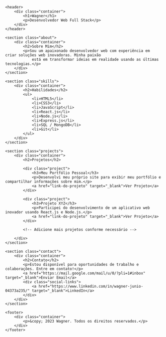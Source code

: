 <!DOCTYPE html>
<html lang="en">

<head>
    <meta charset="UTF-8">
    <meta name="viewport" content="width=device-width, initial-scale=1.0">
    <link rel="stylesheet" href="styles.css">
    <title>Portfólio - Wagner</title>
</head>

<body>

    <header>
        <div class="container">
            <h1>Wagner</h1>
            <p>Desenvolvedor Web Full Stack</p>
        </div>
    </header>

    <section class="about">
        <div class="container">
            <h2>Sobre Mim</h2>
            <p>Sou um apaixonado desenvolvedor web com experiência em criar soluções web inovadoras. Minha paixão
                está em transformar ideias em realidade usando as últimas tecnologias.</p>
        </div>
    </section>

    <section class="skills">
        <div class="container">
            <h2>Habilidades</h2>
            <ul>
                <li>HTML5</li>
                <li>CSS3</li>
                <li>JavaScript</li>
                <li>React.js</li>
                <li>Node.js</li>
                <li>Express.js</li>
                <li>SQL / MongoDB</li>
                <li>Git</li>
            </ul>
        </div>
    </section>

    <section class="projects">
        <div class="container">
            <h2>Projetos</h2>

            <div class="project">
                <h3>Meu Portfólio Pessoal</h3>
                <p>Desenvolvi meu próprio site para exibir meu portfólio e compartilhar informações sobre mim.</p>
                <a href="link-do-projeto" target="_blank">Ver Projeto</a>
            </div>

            <div class="project">
                <h3>Projeto XYZ</h3>
                <p>Participei do desenvolvimento de um aplicativo web inovador usando React.js e Node.js.</p>
                <a href="link-do-projeto" target="_blank">Ver Projeto</a>
            </div>

            <!-- Adicione mais projetos conforme necessário -->

        </div>
    </section>

    <section class="contact">
        <div class="container">
            <h2>Contato</h2>
            <p>Estou disponível para oportunidades de trabalho e colaborações. Entre em contato!</p>
            <a href="https://mail.google.com/mail/u/0/?pli=1#inbox" target="_blank">Enviar Email</a>
            <div class="social-links">
                <a href="https://www.linkedin.com/in/wagner-junio-04373a235/" target="_blank">LinkedIn</a>
            </div>
        </div>
    </section>

    <footer>
        <div class="container">
            <p>&copy; 2023 Wagner. Todos os direitos reservados.</p>
        </div>
    </footer>

</body>

</html>
